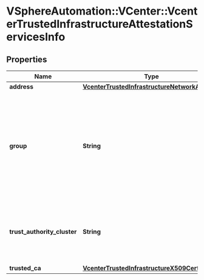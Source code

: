 # VSphereAutomation::VCenter::VcenterTrustedInfrastructureAttestationServicesInfo

## Properties
Name | Type | Description | Notes
------------ | ------------- | ------------- | -------------
**address** | [**VcenterTrustedInfrastructureNetworkAddress**](VcenterTrustedInfrastructureNetworkAddress.md) |  | 
**group** | **String** | The group specifies the Key Provider Service instances that can accept reports issued by this Attestation Service instance. | 
**trust_authority_cluster** | **String** | The cluster specifies the Trust Authority Cluster this Attestation Service belongs to. | 
**trusted_ca** | [**VcenterTrustedInfrastructureX509CertChain**](VcenterTrustedInfrastructureX509CertChain.md) |  | 


